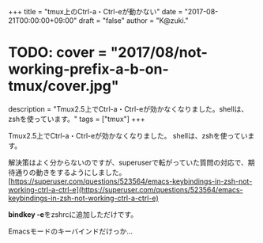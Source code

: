 +++
title = "tmux上のCtrl-a・Ctrl-eが動かない"
date = "2017-08-21T00:00:00+09:00"
draft = "false"
author = "K@zuki."
# TODO: cover = "2017/08/not-working-prefix-a-b-on-tmux/cover.jpg"
description = "Tmux2.5上でCtrl-a・Ctrl-eが効かなくなりました。shellは、zshを使っています。"
tags = ["tmux"]
+++

Tmux2.5上でCtrl-a・Ctrl-eが効かなくなりました。
shellは、zshを使っています。

解決策はよく分からないのですが、superuserで転がっていた質問の対応で、期待通りの動きをするようにしました。
[https://superuser.com/questions/523564/emacs-keybindings-in-zsh-not-working-ctrl-a-ctrl-e](https://superuser.com/questions/523564/emacs-keybindings-in-zsh-not-working-ctrl-a-ctrl-e)

**bindkey -e**をzshrcに追加しただけです。

Emacsモードのキーバインドだけっか...
